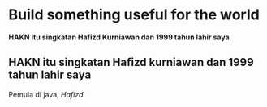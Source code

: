 # Build something useful for the world
<strong>HAKN itu singkatan Hafizd Kurniawan dan 1999 tahun lahir saya</strong>
<br>

## HAKN itu singkatan Hafizd kurniawan dan 1999 tahun lahir saya 
<p>Pemula di java, <i>Hafizd</i><p>
